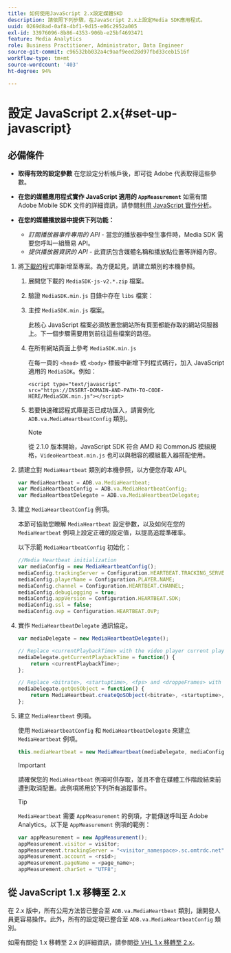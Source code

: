 ```yaml
---
title: 如何使用JavaScript 2.x設定媒體SKD
description: 請依照下列步驟，在JavaScript 2.x上設定Media SDK應用程式。
uuid: 0269d8ad-0af8-4bf1-9d15-e06c2952a005
exl-id: 33976096-8b86-4353-906b-e25bf4693471
feature: Media Analytics
role: Business Practitioner, Administrator, Data Engineer
source-git-commit: c96532bb032a4c9aaf9eed28d97fbd33ceb1516f
workflow-type: tm+mt
source-wordcount: '403'
ht-degree: 94%

---
```


# 設定 JavaScript 2.x{#set-up-javascript}

## 必備條件

* **取得有效的設定參數**
在您設定分析帳戶後，即可從 Adobe 代表取得這些參數。
* **在您的媒體應用程式實作 JavaScript 適用的 `AppMeasurement`**
如需有關 Adobe Mobile SDK 文件的詳細資訊，請參閱[利用 JavaScript 實作分析](https://experienceleague.adobe.com/docs/analytics/implementation/js/overview.html)。

* **在您的媒體播放器中提供下列功能：**

   * *訂閱播放器事件專用的 API* - 當您的播放器中發生事件時，Media SDK 需要您呼叫一組簡易 API。
   * *提供播放器資訊的 API* - 此資訊包含媒體名稱和播放點位置等詳細內容。

1. 將[下載的](/help/sdk-implement/download-sdks.md#download-2x-sdks)程式庫新增至專案。為方便起見，請建立類別的本機參照。

   1. 展開您下載的 `MediaSDK-js-v2.*.zip` 檔案。
   1. 驗證 `MediaSDK.min.js` 目錄中存在 `libs` 檔案：

   1. 主控 `MediaSDK.min.js` 檔案。

      此核心 JavaScript 檔案必須放置您網站所有頁面都能存取的網站伺服器上。下一個步驟需要用到前往這些檔案的路徑。

   1. 在所有網站頁面上參考 `MediaSDK.min.js`

      在每一頁的 `<head>` 或 `<body>` 標籤中新增下列程式碼行，加入 JavaScript 適用的 `MediaSDK`。例如：

      ```
      <script type="text/javascript"
      src="https://INSERT-DOMAIN-AND-PATH-TO-CODE-HERE/MediaSDK.min.js"></script>
      ```

   1. 若要快速確認程式庫是否已成功匯入，請實例化 `ADB.va.MediaHeartbeatConfig` 類別。

      >[!NOTE]
      >
      >從 2.1.0 版本開始，JavaScript SDK 符合 AMD 和 CommonJS 模組規格，`VideoHeartbeat.min.js` 也可以與相容的模組載入器搭配使用。

1. 請建立對 `MediaHeartbeat` 類別的本機參照，以方便您存取 API。

   ```js
   var MediaHeartbeat = ADB.va.MediaHeartbeat;
   var MediaHeartbeatConfig = ADB.va.MediaHeartbeatConfig;
   var MediaHeartbeatDelegate = ADB.va.MediaHeartbeatDelegate;
   ```

1. 建立 `MediaHeartbeatConfig` 例項。

   本節可協助您瞭解 `MediaHeartbeat` 設定參數，以及如何在您的 `MediaHeartbeat` 例項上設定正確的設定值，以提高追蹤準確率。

   以下示範 `MediaHeartbeatConfig` 初始化：

   ```js
   //Media Heartbeat initialization
   var mediaConfig = new MediaHeartbeatConfig();
   mediaConfig.trackingServer = Configuration.HEARTBEAT.TRACKING_SERVER;
   mediaConfig.playerName = Configuration.PLAYER.NAME;
   mediaConfig.channel = Configuration.HEARTBEAT.CHANNEL;
   mediaConfig.debugLogging = true;
   mediaConfig.appVersion = Configuration.HEARTBEAT.SDK;
   mediaConfig.ssl = false;
   mediaConfig.ovp = Configuration.HEARTBEAT.OVP;
   ```

1. 實作 `MediaHeartbeatDelegate` 通訊協定。

   ```js
   var mediaDelegate = new MediaHeartbeatDelegate();
   
   // Replace <currentPlaybackTime> with the video player current playback time
   mediaDelegate.getCurrentPlaybackTime = function() {
       return <currentPlaybackTime>;
   };
   
   // Replace <bitrate>, <startuptime>, <fps> and <droppeFrames> with the current playback QoS values.  
   mediaDelegate.getQoSObject = function() {
       return MediaHeartbeat.createQoSObject(<bitrate>, <startuptime>, <fps>, <droppedFrames>);
   };
   ```

1. 建立 `MediaHeartbeat` 例項。

   使用 `MediaHeartbeatConfig` 和 `MediaHeartbeatDelegate` 來建立 `MediaHeartbeat` 例項。

   ```js
   this.mediaHeartbeat = new MediaHeartbeat(mediaDelegate, mediaConfig, appMeasurement);
   ```

   >[!IMPORTANT]
   >
   >請確保您的 `MediaHeartbeat` 例項可供存取，並且不會在媒體工作階段結束前遭到取消配置。此例項將用於下列所有追蹤事件。

   >[!TIP]
   >
   >`MediaHeartbeat` 需要 `AppMeasurement` 的例項，才能傳送呼叫至 Adobe Analytics。以下是 `AppMeasurement` 例項的範例：

   ```js
   var appMeasurement = new AppMeasurement();
   appMeasurement.visitor = visitor;
   appMeasurement.trackingServer = "<visitor_namespace>.sc.omtrdc.net";
   appMeasurement.account = <rsid>;
   appMeasurement.pageName = <page_name>;
   appMeasurement.charSet = "UTF­8";
   ```

## 從 JavaScript 1.x 移轉至 2.x

在 2.x 版中，所有公用方法皆已整合至 `ADB.va.MediaHeartbeat` 類別，讓開發人員更容易操作。此外，所有的設定現已整合至 `ADB.va.MediaHeartbeatConfig` 類別。

如需有關從 1.x 移轉至 2.x 的詳細資訊，請參閱[從 VHL 1.x 移轉至 2.x](/help/sdk-implement/va-1x-to-2x/mig-1x-2x-overview.md)。
